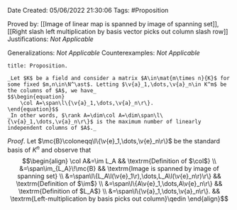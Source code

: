 <div class="topSpace"></div>

Date Created: 05/06/2022 21:30:06
Tags: #Proposition

Proved by: [[Image of linear map is spanned by image of spanning set]], [[Right slash left multiplication by basis vector picks out column slash row]]
Justifications: _Not Applicable_

Generalizations: _Not Applicable_
Counterexamples: _Not Applicable_

``` ad-Proposition
title: Proposition.

_Let $K$ be a field and consider a matrix $A\in\mat{m\times n}{K}$ for some fixed $m,n\in\N^\ast$. Letting $\v{a}_1,\dots,\v{a}_n\in K^m$ be the columns of $A$, we have_
$$\begin{equation}
    \col A=\span\l\{\v{a}_1,\dots,\v{a}_n\r\}.
\end{equation}$$
_In other words, $\rank A=\dim\col A=\dim\span\l\{\v{a}_1,\dots,\v{a}_n\r\}$ is the maximum number of linearly independent columns of $A$._

```

_Proof_. Let $\mc{B}\coloneqq\l\{\v{e}_1,\dots,\v{e}_n\r\}$ be the standard basis of $K^n$ and observe that
$$\begin{align}
    \col A&=\im L_A && \textrm{Definition of $\col$} \\
    &=\span\im_{L_A}\!\mc{B} && \textrm{Image is spanned by image of spanning set} \\
    &=\span\l\{L_A\l(\v{e}_1\r),\dots,L_A\l(\v{e}_n\r)\r\} && \textrm{Definition of $\im$} \\
    &=\span\l\{A\v{e}_1,\dots,A\v{e}_n\r\} && \textrm{Definition of $L_A$} \\
    &=\span\l\{\v{a}_1,\dots,\v{a}_n\r\}. && \textrm{Left-multiplication by basis picks out column}\qedin
\end{align}$$
